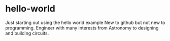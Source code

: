 # hello-world
Just starting out using the hello world example 
New to github but not new to programming.  Engineer with many interests from Astronomy to designing and building circuits.
